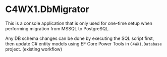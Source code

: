 # C4WX1.DbMigrator

This is a console application that is only used for one-time setup when performing migration from MSSQL to PostgreSQL. 

Any DB schema changes can be done by executing the SQL script first, then update C# entity models using EF Core Power Tools in `C4WX1.Database` project. (existing workflow)